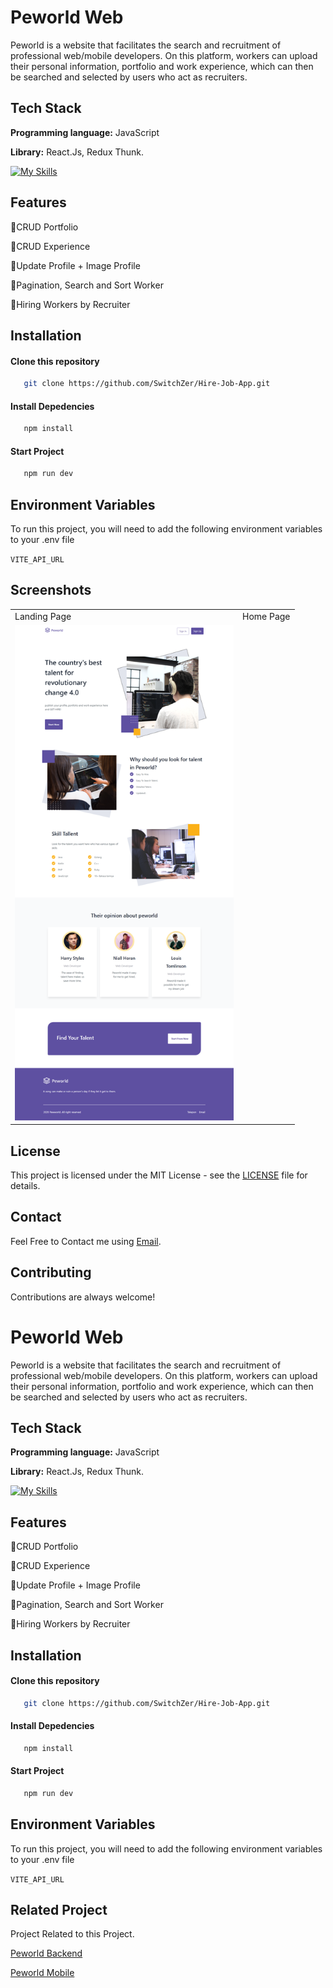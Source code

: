 # Peworld Web

Peworld is a website that facilitates the search and recruitment of professional web/mobile developers. On this platform, workers can upload their personal information, portfolio and work experience, which can then be searched and selected by users who act as recruiters.

## Tech Stack

**Programming language:** JavaScript

**Library:** React.Js, Redux Thunk.

[![My Skills](https://skillicons.dev/icons?i=js,html,css,tailwind,react,redux)](https://skillicons.dev)

## Features

🛄CRUD Portfolio

🛄CRUD Experience

🛄Update Profile + Image Profile

🛄Pagination, Search and Sort Worker

🛄Hiring Workers by Recruiter

## Installation

#### Clone this repository

```bash
   git clone https://github.com/SwitchZer/Hire-Job-App.git
```

#### Install Depedencies

```bash
   npm install
```

#### Start Project

```bash
   npm run dev
```

## Environment Variables

To run this project, you will need to add the following environment variables to your .env file

`VITE_API_URL`

## Screenshots

<table>
   <tr>
      <td>Landing Page</td>
      <td>Home Page</td>
   </tr>
   <tr>
      <td><img width="350px" src="./public/screenshoot/PeworldWebLandingPage.png" border="0" alt="" /></td>
      <td><img width="350px" src="./public/screenshot/PeworldWebHome.png" border="0" alt="" /></td>
   </tr>

</table>

## License

This project is licensed under the MIT License - see the [LICENSE](LICENSE) file for details.

## Contact

Feel Free to Contact me using [Email](alfredcnzagoto@gmail.com).

## Contributing

Contributions are always welcome!

# Peworld Web

Peworld is a website that facilitates the search and recruitment of professional web/mobile developers. On this platform, workers can upload their personal information, portfolio and work experience, which can then be searched and selected by users who act as recruiters.

## Tech Stack

**Programming language:** JavaScript

**Library:** React.Js, Redux Thunk.

[![My Skills](https://skillicons.dev/icons?i=js,html,css,tailwind,react,redux)](https://skillicons.dev)

## Features

🛄CRUD Portfolio

🛄CRUD Experience

🛄Update Profile + Image Profile

🛄Pagination, Search and Sort Worker

🛄Hiring Workers by Recruiter

## Installation

#### Clone this repository

```bash
   git clone https://github.com/SwitchZer/Hire-Job-App.git
```

#### Install Depedencies

```bash
   npm install
```

#### Start Project

```bash
   npm run dev
```

## Environment Variables

To run this project, you will need to add the following environment variables to your .env file

`VITE_API_URL`

## Related Project

Project Related to this Project.

[Peworld Backend](https://github.com/SwitchZer/hire-job-backend)

[Peworld Mobile](https://github.com/SwitchZer/PeWorld-Mobile)
